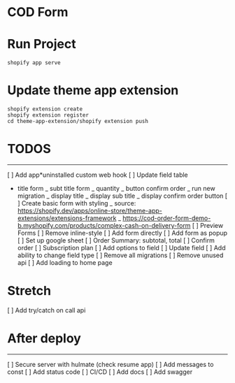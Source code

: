 # COD Form

# Run Project

```
shopify app serve

```

# Update theme app extension

```
shopify extension create
shopify extension register
cd theme-app-extension/shopify extension push

```

# TODOS

---

[ ] Add app*uninstalled custom web hook
[ ] Update field table
* title form
_ subt title form
_ quantity
_ button confirm order
_ run new migration
_ display title
_ display sub title
_ display confirm order button
[ ] Create basic form with styling
_ source: https://shopify.dev/apps/online-store/theme-app-extensions/extensions-framework
\_ https://cod-order-form-demo-b.myshopify.com/products/complex-cash-on-delivery-form
[ ] Preview Forms
[ ] Remove inline-style
[ ] Add form directly
[ ] Add form as popup
[ ] Set up google sheet
[ ] Order Summary: subtotal, total
[ ] Confirm order
[ ] Subscription plan
[ ] Add options to field
[ ] Update field
[ ] Add ability to change field type
[ ] Remove all migrations
[ ] Remove unused api
[ ] Add loading to home page

# Stretch

[ ] Add try/catch on call api

# After deploy

---

[ ] Secure server with hulmate (check resume app)
[ ] Add messages to const
[ ] Add status code
[ ] CI/CD
[ ] Add docs
[ ] Add swagger
